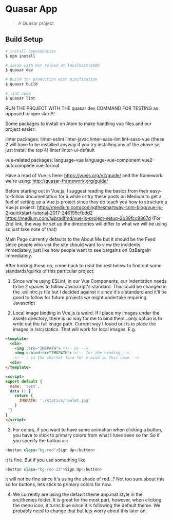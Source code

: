 # Quasar App

> A Quasar project

## Build Setup

``` bash
# install dependencies
$ npm install

# serve with hot reload at localhost:8080
$ quasar dev

# build for production with minification
$ quasar build

# lint code
$ quasar lint
```

RUN THE PROJECT WITH THE
quasar dev
COMMAND FOR TESTING as opposed to npm start!!!

Some packages to install on Atom to make handling vue files
and our project easier:

linter packages:
linter-eslint
linter-javac
linter-sass-lint
lint-sass-vue
(these 2 will have to be installed anyway if you try installing any of the above so
just install the top 4)
linter
linter-ui-default

vue-related packages:
language-vue
language-vue-component
vue2-autocomplete
vue-format

Have a read of Vue.js here: <https://vuejs.org/v2/guide/>
and the framework we're using: <http://quasar-framework.org/guide/>

Before starting out in Vue.js, I suggest reading the basics from their
easy-to-follow documentation for a while or try these posts on Medium
to get a feel of setting up a Vue.js project since they do teach you
how to structure a Vue.js project:
<https://medium.com/codingthesmartway-com-blog/vue-js-2-quickstart-tutorial-2017-246195cfbdd2>
<https://medium.com/@bradfmd/vue-js-project-setup-2b39fcc8867d>
(For 2nd link, the way he set up the directories will differ to what we will be
using so just take note of that)

Main Page currently defaults to the About Me but it should be the Feed since people who vist the site should want to view the incidents immediately, just like how people want to see bargains on OzBargain immediately.

After looking those up, come back to read the rest below to find out
some standards/quirks of this particular project:

1) Since we're using ESLint, in our Vue Components, our indentation needs
to be 2 spaces to follow Javascript's standard. This could be changed in
the .eslintrc.js file but I decided against it since it's a standard and
it'll be good to follow for future projects we might undertake requiring
Javascript

2) Local image binding in Vue.js is weird. If I place my images under
the assets directory, there is no way for me to bind them...only option is to write out the full image path.
Current way I found out is to place the images in /src/statics. That will work for local images.
E.g.

``` html
<template>
  <div>
    <img :src="IMGPATH"> <!-- or -->
    <img v-bind:src"IMGPATH"> <!-- for the binding -->
    <!-- : is the shorter form for v-bind in this case -->
  <div>
</template>

<script>
export default {
  name: 'test',
  data () {
    return {
      IMGPATH: './statics/rowlet.jpg'
    }
  }
}
</script>
```

3) For colors, if you want to have some animation when clicking a button, you have to stick
to primary colors from what I have seen so far. So if you specify the button as:
```js
<button class="bg-red">Sign Up</button>
```
it is fine. But if you use something like
```js
<button class="bg-red-13">Sign Up</button>
```
it will not be fine since it's using the shade of red...? Not too sure about this so for
buttons, lets stick to primary colors for now.

4) We currently are using the default theme app.mat.style in the src/themes folder. It is
great for the most part, however, when clicking the menu icon, it turns blue since it is
following the default theme. We probably need to change that but lets worry about this
later on.
